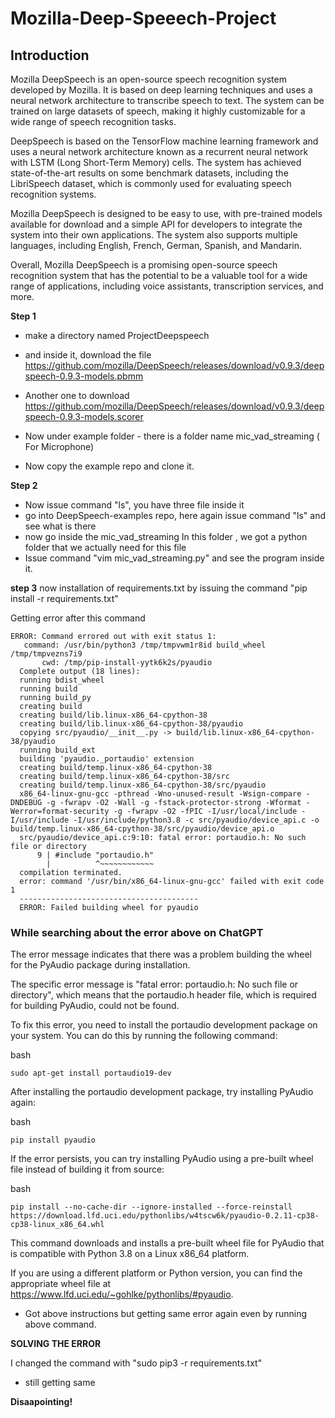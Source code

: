 # Mozilla-Deep-Speeech-Project

## Introduction

Mozilla DeepSpeech is an open-source speech recognition system developed by Mozilla. It is based on deep learning techniques and uses a neural network architecture to transcribe speech to text. The system can be trained on large datasets of speech, making it highly customizable for a wide range of speech recognition tasks.

DeepSpeech is based on the TensorFlow machine learning framework and uses a neural network architecture known as a recurrent neural network with LSTM (Long Short-Term Memory) cells. The system has achieved state-of-the-art results on some benchmark datasets, including the LibriSpeech dataset, which is commonly used for evaluating speech recognition systems.

Mozilla DeepSpeech is designed to be easy to use, with pre-trained models available for download and a simple API for developers to integrate the system into their own applications. The system also supports multiple languages, including English, French, German, Spanish, and Mandarin.

Overall, Mozilla DeepSpeech is a promising open-source speech recognition system that has the potential to be a valuable tool for a wide range of applications, including voice assistants, transcription services, and more.


**Step 1**
+ make a directory named ProjectDeepspeech

+ and inside it, download the file https://github.com/mozilla/DeepSpeech/releases/download/v0.9.3/deepspeech-0.9.3-models.pbmm
+ Another one to download https://github.com/mozilla/DeepSpeech/releases/download/v0.9.3/deepspeech-0.9.3-models.scorer
+ Now under example folder - there is a folder name mic_vad_streaming ( For Microphone)
+ Now copy the example repo and clone it.

**Step 2**
+ Now issue command "ls", you have three file inside it
+ go into DeepSpeech-examples repo, here again issue command "ls" and see what is there 
+ now go inside the mic_vad_streaming 
In this folder , we got a python folder that we actually need for this file
+ Issue command "vim mic_vad_streaming.py" and see the program inside it.


**step 3**
now installation of requirements.txt 
by issuing the command "pip install -r requirements.txt"


Getting error after this command 

```
ERROR: Command errored out with exit status 1:
   command: /usr/bin/python3 /tmp/tmpvwm1r8id build_wheel /tmp/tmpvezns7i9
       cwd: /tmp/pip-install-yytk6k2s/pyaudio
  Complete output (18 lines):
  running bdist_wheel
  running build
  running build_py
  creating build
  creating build/lib.linux-x86_64-cpython-38
  creating build/lib.linux-x86_64-cpython-38/pyaudio
  copying src/pyaudio/__init__.py -> build/lib.linux-x86_64-cpython-38/pyaudio
  running build_ext
  building 'pyaudio._portaudio' extension
  creating build/temp.linux-x86_64-cpython-38
  creating build/temp.linux-x86_64-cpython-38/src
  creating build/temp.linux-x86_64-cpython-38/src/pyaudio
  x86_64-linux-gnu-gcc -pthread -Wno-unused-result -Wsign-compare -DNDEBUG -g -fwrapv -O2 -Wall -g -fstack-protector-strong -Wformat -Werror=format-security -g -fwrapv -O2 -fPIC -I/usr/local/include -I/usr/include -I/usr/include/python3.8 -c src/pyaudio/device_api.c -o build/temp.linux-x86_64-cpython-38/src/pyaudio/device_api.o
  src/pyaudio/device_api.c:9:10: fatal error: portaudio.h: No such file or directory
      9 | #include "portaudio.h"
        |          ^~~~~~~~~~~~~
  compilation terminated.
  error: command '/usr/bin/x86_64-linux-gnu-gcc' failed with exit code 1
  ----------------------------------------
  ERROR: Failed building wheel for pyaudio
```


### While searching about the error above on ChatGPT
The error message indicates that there was a problem building the wheel for the PyAudio package during installation.

The specific error message is "fatal error: portaudio.h: No such file or directory", which means that the portaudio.h 
header file, which is required for building PyAudio, could not be found.

To fix this error, you need to install the portaudio development package on your system. You can do this by running the 
following command:

bash
```
sudo apt-get install portaudio19-dev
```
After installing the portaudio development package, try installing PyAudio again:

bash
```
pip install pyaudio
```
If the error persists, you can try installing PyAudio using a pre-built wheel file instead of building it from source:

bash
```
pip install --no-cache-dir --ignore-installed --force-reinstall https://download.lfd.uci.edu/pythonlibs/w4tscw6k/pyaudio-0.2.11-cp38-cp38-linux_x86_64.whl
```
This command downloads and installs a pre-built wheel file for PyAudio that is compatible with Python 3.8 on a Linux x86_64 platform.

If you are using a different platform or Python version, you can find the appropriate wheel file at https://www.lfd.uci.edu/~gohlke/pythonlibs/#pyaudio.


+ Got above instructions but getting same error again even by running above command.


**SOLVING THE ERROR**

I changed the command with "sudo pip3 -r requirements.txt" 
+ still getting same 

**Disaapointing!**











